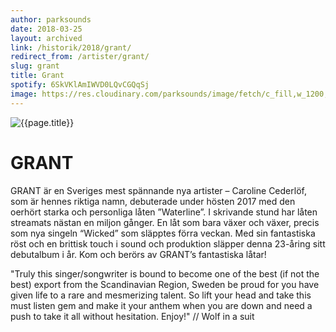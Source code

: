 ```yaml
---
author: parksounds
date: 2018-03-25
layout: archived
link: /historik/2018/grant/
redirect_from: /artister/grant/
slug: grant
title: Grant
spotify: 6SkVKlAmIWVD0LQvCGQqSj
image: https://res.cloudinary.com/parksounds/image/fetch/c_fill,w_1200,h_630,f_auto/https://parksounds.se/images/artists/grant-park-sounds-2018.jpg
---
```


![{{page.title}}]({{page.image}})

# GRANT

GRANT är en Sveriges mest spännande nya artister – Caroline Cederlöf, som är hennes riktiga namn, debuterade under hösten 2017 med den oerhört starka och personliga låten ”Waterline”. I skrivande stund har låten streamats nästan en miljon gånger. En låt som bara växer och växer, precis som nya singeln “Wicked” som släpptes förra veckan. Med sin fantastiska röst och en brittisk touch i sound och produktion släpper denna 23-åring sitt debutalbum i år. Kom och berörs av GRANT’s fantastiska låtar!

"Truly this singer/songwriter is bound to become one of the best (if not the best) export from the Scandinavian Region, Sweden be proud for you have given life to a rare and mesmerizing talent. So lift your head and take this must listen gem and make it your anthem when you are down and need a push to take it all without hesitation. Enjoy!" // Wolf in a suit
